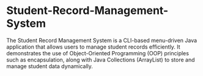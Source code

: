 # Student-Record-Management-System
The Student Record Management System is a CLI-based menu-driven Java application that allows users to manage student records efficiently. It demonstrates the use of Object-Oriented Programming (OOP) principles such as encapsulation, along with Java Collections (ArrayList) to store and manage student data dynamically.
